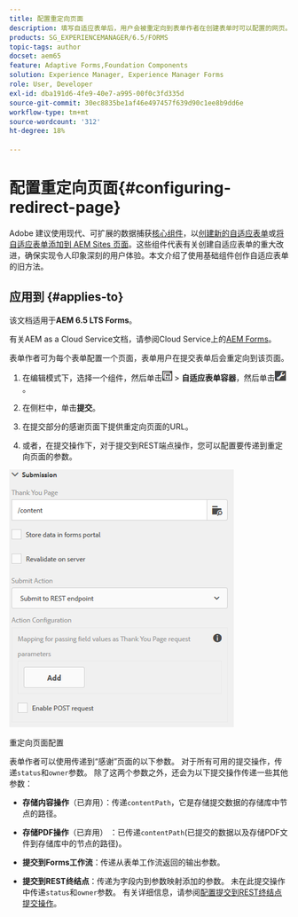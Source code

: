 ```yaml
---
title: 配置重定向页面
description: 填写自适应表单后，用户会被重定向到表单作者在创建表单时可以配置的网页。
products: SG_EXPERIENCEMANAGER/6.5/FORMS
topic-tags: author
docset: aem65
feature: Adaptive Forms,Foundation Components
solution: Experience Manager, Experience Manager Forms
role: User, Developer
exl-id: dba191d6-4fe9-40e7-a995-00f0c3fd335d
source-git-commit: 30ec8835be1af46e497457f639d90c1ee8b9dd6e
workflow-type: tm+mt
source-wordcount: '312'
ht-degree: 18%

---
```


# 配置重定向页面{#configuring-redirect-page}

<span class="preview">Adobe 建议使用现代、可扩展的数据捕获[核心组件](https://experienceleague.adobe.com/docs/experience-manager-core-components/using/adaptive-forms/introduction.html?lang=zh-Hans)，以[创建新的自适应表单](/help/forms/using/create-an-adaptive-form-core-components.md)或[将自适应表单添加到 AEM Sites 页面](/help/forms/using/create-or-add-an-adaptive-form-to-aem-sites-page.md)。这些组件代表有关创建自适应表单的重大改进，确保实现令人印象深刻的用户体验。本文介绍了使用基础组件创作自适应表单的旧方法。</span>

## 应用到 {#applies-to}

该文档适用于&#x200B;**AEM 6.5 LTS Forms**。

有关AEM as a Cloud Service文档，请参阅Cloud Service上的[AEM Forms](https://experienceleague.adobe.com/docs/experience-manager-cloud-service/content/forms/adaptive-forms-authoring/authoring-adaptive-forms-foundation-components/configure-submit-actions-and-metadata-submission/configuring-redirect-page.html?lang=zh-Hans)。

表单作者可为每个表单配置一个页面，表单用户在提交表单后会重定向到该页面。

1. 在编辑模式下，选择一个组件，然后单击![字段级](assets/field-level.png) > **自适应表单容器**，然后单击![cmppr](assets/cmppr.png)。

1. 在侧栏中，单击&#x200B;**提交**。

1. 在提交部分的感谢页面下提供重定向页面的URL。
1. 或者，在提交操作下，对于提交到REST端点操作，您可以配置要传递到重定向页面的参数。

![重定向页面配置](assets/thank-you-setting-1.png)

重定向页面配置

表单作者可以使用传递到“感谢”页面的以下参数。 对于所有可用的提交操作，传递`status`和`owner`参数。 除了这两个参数之外，还会为以下提交操作传递一些其他参数：

* **存储内容操作**（已弃用）：传递`contentPath`，它是存储提交数据的存储库中节点的路径。

* **存储PDF操作**（已弃用） ：已传递`contentPath`(已提交的数据以及存储PDF文件到存储库中的节点的路径)。

* **提交到Forms工作流**：传递从表单工作流返回的输出参数。

* **提交到REST终结点**：传递为字段内到参数映射添加的参数。 未在此提交操作中传递`status`和`owner`参数。 有关详细信息，请参阅[配置提交到REST终结点提交操作](../../forms/using/configuring-submit-actions.md)。
